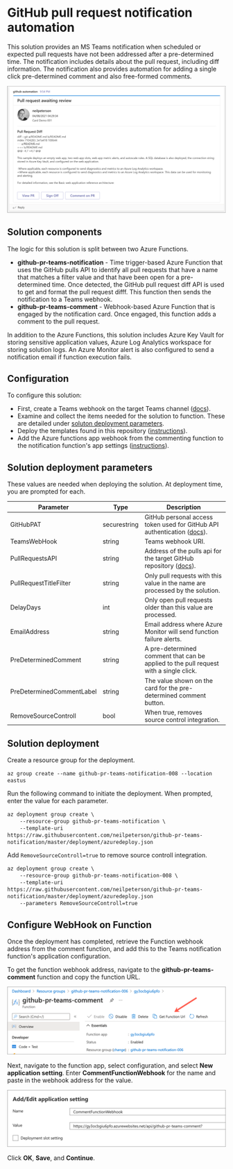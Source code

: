# GitHub pull request notification automation

This solution provides an MS Teams notification when scheduled or expected pull requests have not been addressed after a pre-determined time. The notification includes details about the pull request, including diff information. The notification also provides automation for adding a single click pre-determined comment and also free-formed comments.

![](images/card-sample.png)

## Solution components

The logic for this solution is split between two Azure Functions.

- **github-pr-teams-notification** - Time trigger-based Azure Function that uses the GitHub pulls API to identify all pull requests that have a name that matches a filter value and that have been open for a pre-determined time. Once detected, the GitHub pull request diff API is used to get and format the pull request difff. This function then sends the notification to a Teams webhook.
- **github-pr-teams-comment** - Webhook-based Azure Function that is engaged by the notification card. Once engaged, this function adds a comment to the pull request. 

In addition to the Azure Functions, this solution includes Azure Key Vault for storing sensitive application values, Azure Log Analytics workspace for storing solution logs. An Azure Monitor alert is also configured to send a notification email if function execution fails.

## Configuration

To configure this solution:

- First, create a Teams webhook on the target Teams channel ([docs](https://docs.microsoft.com/microsoftteams/platform/webhooks-and-connectors/how-to/add-incoming-webhook)).
- Examine and collect the items needed for the solution to function. These are detailed under [soluton deployment parameters](#solution-deployment-parameters). 
- Deploy the templates found in this repository ([instructions](#solution-deployment)).
- Add the Azure functions app webhook from the commenting function to the notification function's app settings ([instructions](#configure-webhook-on-function)).

## Solution deployment parameters

These values are needed when deploying the solution. At deployment time, you are prompted for each.

| Parameter | Type | Description |
|---|---|---|
| GitHubPAT | securestring | GitHub personal access token used for GitHub API authentication ([docs](https://docs.github.com/github/authenticating-to-github/creating-a-personal-access-token)). |
| TeamsWebHook | string | Teams webhook URI. |
| PullRequestsAPI | string | Address of the pulls api for the target GitHub repository ([docs](https://docs.github.com/en/rest/reference/pulls)). |
| PullRequestTitleFilter | string | Only pull requests with this value in the name are processed by the solution. |
| DelayDays | int | Only open pull requests older than this value are processed. |
| EmailAddress | string | Email address where Azure Monitor will send function failure alerts. |
| PreDeterminedComment | string | A pre-determined comment that can be applied to the pull request with a single click. |
| PreDeterminedCommentLabel | string | The value shown on the card for the pre-determined comment button. |
| RemoveSourceControll | bool | When true, removes source control integration. |

## Solution deployment

Create a resource group for the deployment.

```azurecli
az group create --name github-pr-teams-notification-008 --location eastus
```

Run the following command to initiate the deployment. When prompted, enter the value for each parameter.

```azurecli
az deployment group create \
    --resource-group github-pr-teams-notification \
    --template-uri https://raw.githubusercontent.com/neilpeterson/github-pr-teams-notification/master/deployment/azuredeploy.json
```

Add `RemoveSourceControll=true` to remove source controll integration.

```azurecli
az deployment group create \
    --resource-group github-pr-teams-notification-008 \
    --template-uri https://raw.githubusercontent.com/neilpeterson/github-pr-teams-notification/master/deployment/azuredeploy.json
    --parameters RemoveSourceControll=true
```

## Configure WebHook on Function

Once the deployment has completed, retrieve the Function webhook address from the comment function, and add this to the Teams notification function's application configuration.

To get the function webhook address, navigate to the **github-pr-teams-comment** function and copy the function URL.

![](images/function-url.png)

Next, navigate to the function app, select configuration, and select **New application setting**. Enter **CommentFunctionWebhook** for the name and paste in the webhook address for the value.

![](images/app-setting.png)

Click **OK**, **Save**, and **Continue**.
